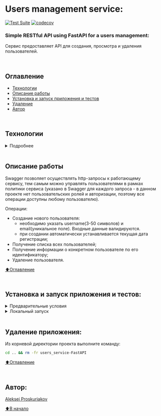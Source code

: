 # Users management service:

[![Test Suite](https://github.com/alexpro2022/users_service-FastAPI/actions/workflows/main.yml/badge.svg)](https://github.com/alexpro2022/users_service-FastAPI/actions/workflows/main.yml)
[![codecov](https://codecov.io/gh/alexpro2022/users_service-FastAPI/graph/badge.svg?token=s7OXPe3tw9)](https://codecov.io/gh/alexpro2022/users_service-FastAPI)

### Simple RESTful API using FastAPI for a users management:
Сервис предоставляет API для создания, просмотра и удаления пользователей.

<br>

## Оглавление
- [Технологии](#технологии)
- [Описание работы](#описание-работы)
- [Установка и запуск приложения и тестов](#Установка-и-запуск-приложения-и-тестов)
- [Удаление](#удаление)
- [Автор](#автор)

<br>

## Технологии
<details><summary>Подробнее</summary><br>

[![Python](https://img.shields.io/badge/python-3.10%20%7C%203.11%20%7C%203.12-blue?logo=python)](https://www.python.org/)
[![asyncio](https://img.shields.io/badge/-asyncio-464646?logo=python)](https://docs.python.org/3/library/asyncio.html)
[![FastAPI](https://img.shields.io/badge/-FastAPI-464646?logo=fastapi)](https://fastapi.tiangolo.com/)
[![Pydantic](https://img.shields.io/badge/-Pydantic-464646?logo=Pydantic)](https://docs.pydantic.dev/)
[![SQLAlchemy](https://img.shields.io/badge/SQLAlchemy-v2.0-blue?logo=sqlalchemy)](https://www.sqlalchemy.org/)
[![Alembic](https://img.shields.io/badge/-Alembic-464646?logo=alembic)](https://alembic.sqlalchemy.org/en/latest/)
[![PostgreSQL](https://img.shields.io/badge/-PostgreSQL-464646?logo=PostgreSQL)](https://www.postgresql.org/)
[![Uvicorn](https://img.shields.io/badge/-Uvicorn-464646?logo=Uvicorn)](https://www.uvicorn.org/)
[![docker_compose](https://img.shields.io/badge/-Docker%20Compose-464646?logo=docker)](https://docs.docker.com/compose/)
[![Pytest](https://img.shields.io/badge/-Pytest-464646?logo=Pytest)](https://docs.pytest.org/en/latest/)
[![Pytest-asyncio](https://img.shields.io/badge/-Pytest--asyncio-464646?logo=Pytest-asyncio)](https://pypi.org/project/pytest-asyncio/)
[![pytest-cov](https://img.shields.io/badge/-pytest--cov-464646?logo=codecov)](https://pytest-cov.readthedocs.io/en/latest/)
[![coverage](https://img.shields.io/badge/-coverage-464646?logo=coverage)](https://coverage.readthedocs.io/en/)
[![pre-commit](https://img.shields.io/badge/-pre--commit-464646?logo=pre-commit)](https://pre-commit.com/)

[⬆️Оглавление](#оглавление)

</details>

<br>

## Описание работы

Swagger позволяет осуществлять http-запросы к работающему сервису, тем самым можно управлять пользователями в рамках политики сервиса (указано в Swagger для каждого запроса - в данном проекте нет пользовательских ролей и авторизации, поэтому все операции доступны любому пользователю).

Операции:
   - Создание нового пользователя:
      - необходимо указать username(3-50 символов) и email(уникальное поле). Входные данные валидируются.
      - при создании автоматически устанавливается текущая дата регистрации;
   - Получение списка всех пользователей;
   - Получение информации о конкретном пользователе по его идентификатору;
   - Удаление пользователя.

[⬆️Оглавление](#оглавление)

<br>

## Установка и запуск приложения и тестов:

<details><summary>Предварительные условия</summary>

Предполагается, что пользователь установил [Docker](https://docs.docker.com/engine/install/) и [Docker Compose](https://docs.docker.com/compose/install/) на локальной машине или на удаленном сервере, где проект будет запускаться в контейнерах. Проверить наличие можно выполнив команды:

```bash
docker --version && docker-compose --version
```
<h1></h1></details>

<details><summary>Локальный запуск</summary><br>

1. Клонируйте репозиторий с GitHub и введите данные для переменных окружения (значения даны для примера, но их можно оставить):

```bash
git clone https://github.com/alexpro2022/users_service-FastAPI.git
cd users_service-FastAPI
cp env_example .env
nano .env
```
<br>

<details><summary>В виртуальном окружении (БД - SQLite)</summary><br>

2. Создайте и активируйте виртуальное окружение:
   * Если у вас Linux/macOS
   ```bash
    python -m venv venv && source venv/bin/activate
   ```
   * Если у вас Windows
   ```bash
    python -m venv venv && source venv/Scripts/activate
   ```

3. Установите в виртуальное окружение все необходимые зависимости из файла **requirements.txt**:
```bash
python -m pip install --upgrade pip
pip install -r requirements/test.requirements.txt
```

4. В проекте уже инициализирована система миграций Alembic с настроенной автогенерацией имен внешних ключей моделей и создан файл первой миграции. Чтобы ее применить, необходимо выполнить команду:
```bash
alembic upgrade head
```
Будут созданы все таблицы из файла миграций.

5. Запуск приложения - выполните команду:
```bash
uvicorn app.main:app
```
Сервер Uvicorn запустит приложение по адресу http://127.0.0.1:8000.
Администрирование приложения может быть осуществлено через Swagger доступный по адресу http://127.0.0.1:8000/docs .

6. Остановить Uvicorn можно комбинацией клавиш Ctl-C.

7.  Для запуска тестов выполните команду:
```bash
pytest --cov --cov-config=.coveragerc
```

<h1></h1>
</details>

<details><summary>В docker-контейнере (БД - PostgreSQL)</summary><br>

2. Из корневой директории проекта выполните команду:
```bash
docker compose -f docker/docker-compose.yml up -d --build
```
Проект будет развернут в docker-контейнерах (db, web) по адресу http://localhost:8000.
Администрирование приложения может быть осуществлено через Swagger доступный по адресу http://localhost:8000/docs .

3. Остановить docker и удалить контейнеры можно командой из корневой директории проекта:
```bash
docker compose -f docker/docker-compose.yml down
```
Если также необходимо удалить том базы данных:
```bash
docker compose -f docker/docker-compose.yml down -v
```

4. Для запуска тестов выполните команду:
```bash
docker build -f ./docker/test.Dockerfile -t app .
docker run --name tests app
docker container rm tests
docker rmi app
```
<h1></h1>
</details>

<br>

Для создания тестовых постов можно воспользоваться следующими данными:

```json
{
  "username": "Test user 1",
  "email": "test_user1@yandex.ru"
}
```

```json
{
  "username": "Test user 2",
  "email": "test_user2@yandex.ru"
}
```

[⬆️Оглавление](#оглавление)

</details>

<br>

## Удаление приложения:
Из корневой директории проекта выполните команду:
```bash
cd .. && rm -fr users_service-FastAPI
```

[⬆️Оглавление](#оглавление)

<br>

## Автор:

[Aleksei Proskuriakov](https://github.com/alexpro2022)

[⬆️В начало](#users-management-service)

